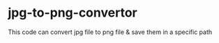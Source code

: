 # jpg-to-png-convertor
This code can convert jpg file to png file &amp; save them in a specific path
